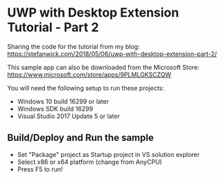 # UWP with Desktop Extension Tutorial - Part 2

Sharing the code for the tutorial from my blog: https://stefanwick.com/2018/05/06/uwp-with-desktop-extension-part-2/

This sample app can also be downloaded from the Microsoft Store:
https://www.microsoft.com/store/apps/9PLMLGKSCZQW

You will need the following setup to run these projects:
- Windows 10 build 16299 or later
- Windows SDK build 16299
- Visual Studio 2017 Update 5 or later


Build/Deploy and Run the sample
-------------------------------
 - Set "Package" project as Startup project in VS solution explorer
 - Select x86 or x64 platform (change from AnyCPU)
 - Press F5 to run!
 